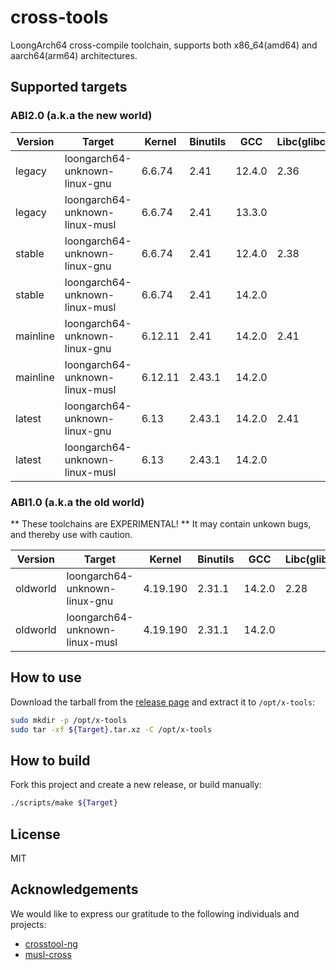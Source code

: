 # cross-tools

LoongArch64 cross-compile toolchain, supports both x86_64(amd64) and aarch64(arm64) architectures.

## Supported targets

### ABI2.0 (a.k.a the new world)

| Version      | Target                             | Kernel      | Binutils   | GCC        | Libc(glibc) | Libc(musl) |
|--------------|------------------------------------|-------------|------------|------------|-------------|------------|
| legacy       | loongarch64-unknown-linux-gnu      | 6.6.74      | 2.41       | 12.4.0     | 2.36        |            |
| legacy       | loongarch64-unknown-linux-musl     | 6.6.74      | 2.41       | 13.3.0     |             | 1.2.5      |
| stable       | loongarch64-unknown-linux-gnu      | 6.6.74      | 2.41       | 12.4.0     | 2.38        |            |
| stable       | loongarch64-unknown-linux-musl     | 6.6.74      | 2.41       | 14.2.0     |             | 1.2.5      |
| mainline     | loongarch64-unknown-linux-gnu      | 6.12.11     | 2.41       | 14.2.0     | 2.41        |            |
| mainline     | loongarch64-unknown-linux-musl     | 6.12.11     | 2.43.1     | 14.2.0     |             | 1.2.5      |
| latest       | loongarch64-unknown-linux-gnu      | 6.13        | 2.43.1     | 14.2.0     | 2.41        |            |
| latest       | loongarch64-unknown-linux-musl     | 6.13        | 2.43.1     | 14.2.0     |             | 1.2.5      |

### ABI1.0 (a.k.a the old world)

** These toolchains are EXPERIMENTAL! ** It may contain unkown bugs, and thereby use with caution.

| Version      | Target                             | Kernel      | Binutils   | GCC        | Libc(glibc) | Libc(musl) |
|--------------|------------------------------------|-------------|------------|------------|-------------|------------|
| oldworld     | loongarch64-unknown-linux-gnu      | 4.19.190    | 2.31.1     | 14.2.0     | 2.28        |            |
| oldworld     | loongarch64-unknown-linux-musl     | 4.19.190    | 2.31.1     | 14.2.0     |             | 1.1.24     |

## How to use

Download the tarball from the [release page](https://github.com/loong64/cross-tools/releases) and extract it to `/opt/x-tools`:

```sh
sudo mkdir -p /opt/x-tools
sudo tar -xf ${Target}.tar.xz -C /opt/x-tools
```

## How to build

Fork this project and create a new release, or build manually:

```sh
./scripts/make ${Target}
```

## License

MIT

## Acknowledgements

We would like to express our gratitude to the following individuals and projects:

- [crosstool-ng](https://github.com/crosstool-ng/crosstool-ng)
- [musl-cross](https://github.com/musl-cross/musl-cross)